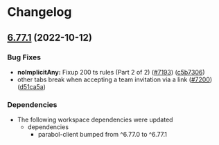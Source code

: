 # Changelog

## [6.77.1](https://github.com/ParabolInc/parabol/compare/parabol-server-v6.77.0...parabol-server-v6.77.1) (2022-10-12)


### Bug Fixes

* **noImplicitAny:** Fixup 200 ts rules (Part 2 of 2) ([#7193](https://github.com/ParabolInc/parabol/issues/7193)) ([c5b7306](https://github.com/ParabolInc/parabol/commit/c5b73062d4935b14af6b0d332e4e74e864a83620))
* other tabs break when accepting a team invitation via a link ([#7200](https://github.com/ParabolInc/parabol/issues/7200)) ([d51ca5a](https://github.com/ParabolInc/parabol/commit/d51ca5a1836756c284530e79f3ba17615e8cbf68))


### Dependencies

* The following workspace dependencies were updated
  * dependencies
    * parabol-client bumped from ^6.77.0 to ^6.77.1
